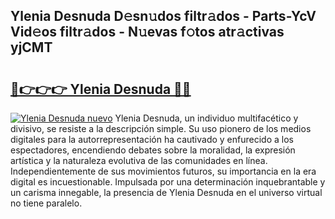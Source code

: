 ## Ylenia Desnuda D𝚎sn𝚞dos filtr𝚊dos - Parts-YcV Vid𝚎os filtr𝚊dos - N𝚞evas f𝚘tos atr𝚊ctivas yjCMT

# <h2><a href="http://mb9k3n.tromn.icu/?c=Ylenia+Desnuda">🔗👉👉👉 Ylenia Desnuda 🔗🔗</a></h2>

[![Ylenia Desnuda nuevo](https://i.imgur.com/pEAQMta.gif)](http://mb9k3n.tromn.icu/?c=Ylenia+Desnuda)
Ylenia Desnuda, un individuo multifacético y divisivo, se resiste a la descripción simple. Su uso pionero de los medios digitales para la autorrepresentación ha cautivado y enfurecido a los espectadores, encendiendo debates sobre la moralidad, la expresión artística y la naturaleza evolutiva de las comunidades en línea. Independientemente de sus movimientos futuros, su importancia en la era digital es incuestionable. Impulsada por una determinación inquebrantable y un carisma innegable, la presencia de Ylenia Desnuda en el universo virtual no tiene paralelo.
